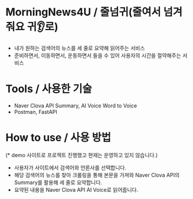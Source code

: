 # MorningNews4U / 줄넘귀(줄여서 넘겨줘요 귀:ear:로)
- 내가 원하는 검색어의 뉴스를 세 줄로 요약해 읽어주는 서비스 
- 준비하면서, 이동하면서, 운동하면서 들을 수 있어 사용자의 시간을 절약해주는 서비스

# Tools / 사용한 기술 
- Naver Clova API Summary, AI Voice Word to Voice
- Postman, FastAPI

# How to use / 사용 방법 
(* demo 사이트로 프로젝트 진행했고 현재는 운영하고 있지 않습니다.) 
- 사용자가 사이트에서 검색어와 언론사를 선택합니다.
- 해당 검색어의 뉴스를 찾아 크롤링을 통해 본문을 가져와 Naver Clova API의 Summary를 활용해 세 줄로 요약합니다. 
- 요약된 내용을 Naver Clova API AI Voice로 읽어줍니다. 

